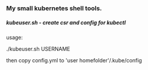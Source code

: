 ### My small kubernetes shell tools. 

##### kubeuser.sh - create csr and config for kubectl 

usage:

./kubeuser.sh USERNAME

then copy config.yml to 'user homefolder'/.kube/config
